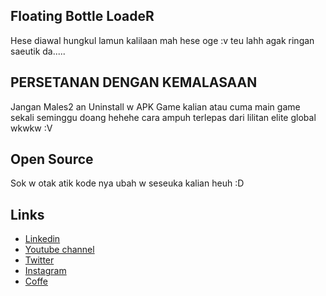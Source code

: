 ## Floating Bottle LoadeR
Hese diawal hungkul lamun kalilaan mah hese oge :v teu lahh agak ringan saeutik da.....
## PERSETANAN DENGAN KEMALASAAN
Jangan Males2 an Uninstall w APK Game kalian atau cuma main game sekali seminggu doang hehehe cara ampuh terlepas dari lilitan elite global wkwkw :V

## Open Source
Sok w otak atik kode nya ubah w seseuka kalian heuh :D



## Links

* [Linkedin](https://id.linkedin.com/in/risky-manuel)
* [Youtube channel](https://youtube.com/CoolZerooJiwaa)
* [Twitter](https://twitter.com/risky_manuel)
* [Instagram](https://instagram.com/risky.manuel)
* [Coffe](https://www.buymeacoffee.com/riskymanuel8)